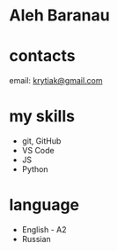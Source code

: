 # Aleh Baranau

# contacts
email: krytiak@gmail.com

# my skills 
- git, GitHub
- VS Code
- JS
- Python

 # language 
 - English - A2
 - Russian